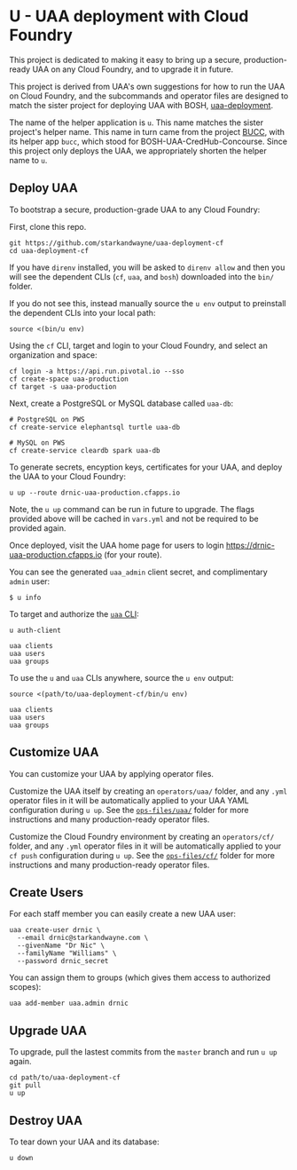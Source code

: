 # U - UAA deployment with Cloud Foundry

This project is dedicated to making it easy to bring up a secure, production-ready UAA on any Cloud Foundry, and to upgrade it in future.

This project is derived from UAA's own suggestions for how to run the UAA on Cloud Foundry, and the subcommands and operator files are designed to match the sister project for deploying UAA with BOSH, [uaa-deployment](https://github.com/starkandwayne/uaa-deployment).

The name of the helper application is `u`. This name matches the sister project's helper name. This name in turn came from the project [BUCC](https://github.com/starkandwayne/bucc), with its helper app `bucc`, which stood for BOSH-UAA-CredHub-Concourse. Since this project only deploys the UAA, we appropriately shorten the helper name to `u`.

## Deploy UAA

To bootstrap a secure, production-grade UAA to any Cloud Foundry:

First, clone this repo.

```plain
git https://github.com/starkandwayne/uaa-deployment-cf
cd uaa-deployment-cf
```

If you have `direnv` installed, you will be asked to `direnv allow` and then you will see the dependent CLIs (`cf`, `uaa`, and `bosh`) downloaded into the `bin/` folder.

If you do not see this, instead manually source the `u env` output to preinstall the dependent CLIs into your local path:

```plain
source <(bin/u env)
```

Using the `cf` CLI, target and login to your Cloud Foundry, and select an organization and space:

```plain
cf login -a https://api.run.pivotal.io --sso
cf create-space uaa-production
cf target -s uaa-production
```

Next, create a PostgreSQL or MySQL database called `uaa-db`:

```plain
# PostgreSQL on PWS
cf create-service elephantsql turtle uaa-db

# MySQL on PWS
cf create-service cleardb spark uaa-db
```

To generate secrets, encyption keys, certificates for your UAA, and deploy the UAA to your Cloud Foundry:

```plain
u up --route drnic-uaa-production.cfapps.io
```

Note, the `u up` command can be run in future to upgrade. The flags provided above will be cached in `vars.yml` and not be required to be provided again.

Once deployed, visit the UAA home page for users to login https://drnic-uaa-production.cfapps.io (for your route).

You can see the generated `uaa_admin` client secret, and complimentary `admin` user:

```plain
$ u info
```

To target and authorize the [`uaa` CLI](https://github.com/cloudfoundry-incubator/uaa-cli):

```plain
u auth-client

uaa clients
uaa users
uaa groups
```

To use the `u` and `uaa` CLIs anywhere, source the `u env` output:

```plain
source <(path/to/uaa-deployment-cf/bin/u env)

uaa clients
uaa users
uaa groups
```

## Customize UAA

You can customize your UAA by applying operator files.

Customize the UAA itself by creating an `operators/uaa/` folder, and any `.yml` operator files in it will be automatically applied to your UAA YAML configuration during `u up`. See the [`ops-files/uaa/`](ops-files/uaa/) folder for more instructions and many production-ready operator files.

Customize the Cloud Foundry environment by creating an `operators/cf/` folder, and any `.yml` operator files in it will be automatically applied to your `cf push` configuration during `u up`. See the [`ops-files/cf/`](ops-files/cf/) folder for more instructions and many production-ready operator files.

## Create Users

For each staff member you can easily create a new UAA user:

```plain
uaa create-user drnic \
  --email drnic@starkandwayne.com \
  --givenName "Dr Nic" \
  --familyName "Williams" \
  --password drnic_secret
```

You can assign them to groups (which gives them access to authorized scopes):

```plain
uaa add-member uaa.admin drnic
```

## Upgrade UAA

To upgrade, pull the lastest commits from the `master` branch and run `u up` again.

```plain
cd path/to/uaa-deployment-cf
git pull
u up
```

## Destroy UAA

To tear down your UAA and its database:

```plain
u down
```